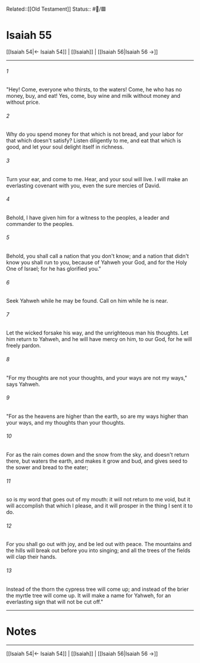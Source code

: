 Related::[[Old Testament]]
Status:: #📖/🟥
# Isaiah 55

[[Isaiah 54|← Isaiah 54]] | [[Isaiah]] | [[Isaiah 56|Isaiah 56 →]]
***



###### 1 
"Hey! Come, everyone who thirsts, to the waters! Come, he who has no money, buy, and eat! Yes, come, buy wine and milk without money and without price. 

###### 2 
Why do you spend money for that which is not bread, and your labor for that which doesn't satisfy? Listen diligently to me, and eat that which is good, and let your soul delight itself in richness. 

###### 3 
Turn your ear, and come to me. Hear, and your soul will live. I will make an everlasting covenant with you, even the sure mercies of David. 

###### 4 
Behold, I have given him for a witness to the peoples, a leader and commander to the peoples. 

###### 5 
Behold, you shall call a nation that you don't know; and a nation that didn't know you shall run to you, because of Yahweh your God, and for the Holy One of Israel; for he has glorified you." 

###### 6 
Seek Yahweh while he may be found. Call on him while he is near. 

###### 7 
Let the wicked forsake his way, and the unrighteous man his thoughts. Let him return to Yahweh, and he will have mercy on him, to our God, for he will freely pardon. 

###### 8 
"For my thoughts are not your thoughts, and your ways are not my ways," says Yahweh. 

###### 9 
"For as the heavens are higher than the earth, so are my ways higher than your ways, and my thoughts than your thoughts. 

###### 10 
For as the rain comes down and the snow from the sky, and doesn't return there, but waters the earth, and makes it grow and bud, and gives seed to the sower and bread to the eater; 

###### 11 
so is my word that goes out of my mouth: it will not return to me void, but it will accomplish that which I please, and it will prosper in the thing I sent it to do. 

###### 12 
For you shall go out with joy, and be led out with peace. The mountains and the hills will break out before you into singing; and all the trees of the fields will clap their hands. 

###### 13 
Instead of the thorn the cypress tree will come up; and instead of the brier the myrtle tree will come up. It will make a name for Yahweh, for an everlasting sign that will not be cut off."

---
# Notes


***
[[Isaiah 54|← Isaiah 54]] | [[Isaiah]] | [[Isaiah 56|Isaiah 56 →]]
